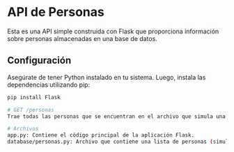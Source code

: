 # API de Personas

Esta es una API simple construida con Flask que proporciona información sobre personas almacenadas en una base de datos.

## Configuración

Asegúrate de tener Python instalado en tu sistema. Luego, instala las dependencias utilizando pip:

```bash
pip install Flask

# GET /personas
Trae todas las personas que se encuentran en el archivo que simula una BD.

# Archivos 
app.py: Contiene el código principal de la aplicación Flask.
database/personas.py: Archivo que contiene una lista de personas (simulado como una base de datos).
